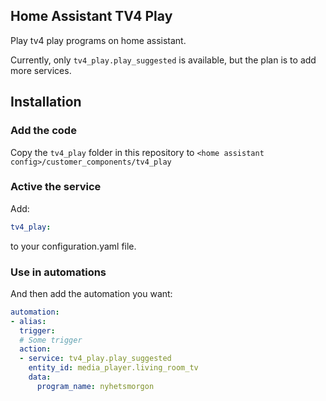 Home Assistant TV4 Play
----

Play tv4 play programs on home assistant.

Currently, only `tv4_play.play_suggested` is available, but the plan is to add more services.



## Installation

### Add the code

Copy the `tv4_play` folder in this repository to `<home assistant config>/customer_components/tv4_play`

### Active the service

Add:
```yaml
tv4_play:
```
to your configuration.yaml file.

### Use in automations

And then add the automation you want:
```yaml
automation:
- alias: 
  trigger:
  # Some trigger
  action:
  - service: tv4_play.play_suggested
    entity_id: media_player.living_room_tv
    data:
      program_name: nyhetsmorgon
```

